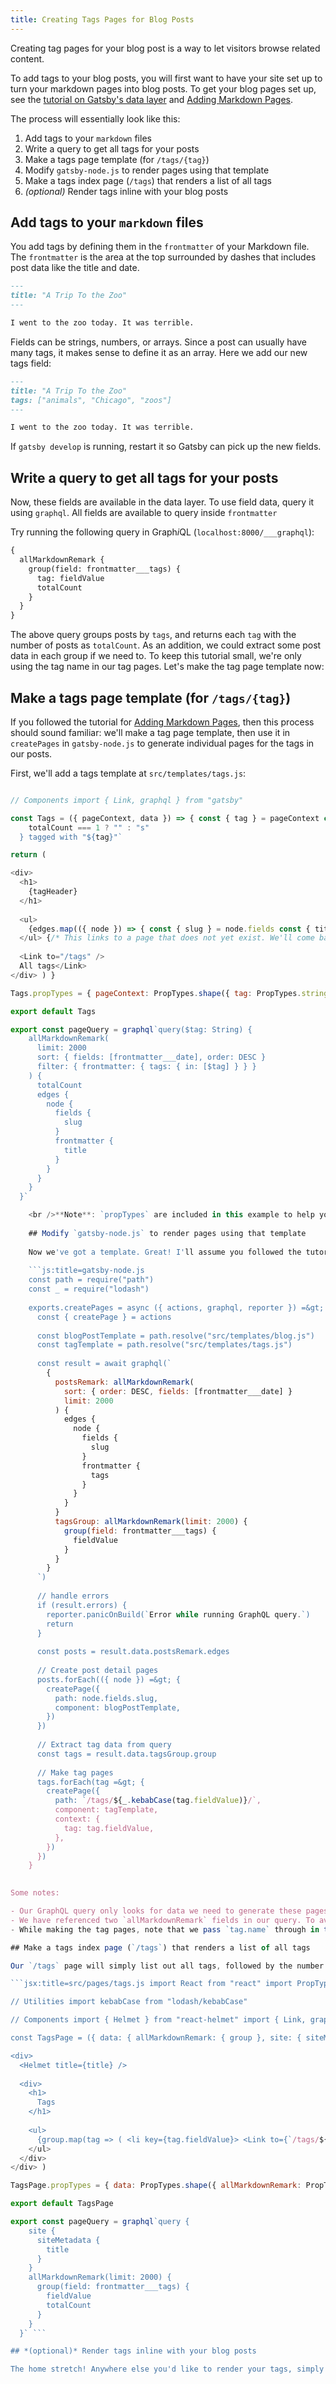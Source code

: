 ```yaml
---
title: Creating Tags Pages for Blog Posts
---
```


Creating tag pages for your blog post is a way to let visitors browse related content.

To add tags to your blog posts, you will first want to have your site set up to turn your markdown pages into blog posts. To get your blog pages set up, see the [tutorial on Gatsby's data layer](/tutorial/part-four/) and [Adding Markdown Pages](/docs/adding-markdown-pages/).

The process will essentially look like this:

1. Add tags to your `markdown` files
2. Write a query to get all tags for your posts
3. Make a tags page template (for `/tags/{tag}`)
4. Modify `gatsby-node.js` to render pages using that template
5. Make a tags index page (`/tags`) that renders a list of all tags
6. *(optional)* Render tags inline with your blog posts

## Add tags to your `markdown` files

You add tags by defining them in the `frontmatter` of your Markdown file. The `frontmatter` is the area at the top surrounded by dashes that includes post data like the title and date.

```md
---
title: "A Trip To the Zoo"
---

I went to the zoo today. It was terrible.
```

Fields can be strings, numbers, or arrays. Since a post can usually have many tags, it makes sense to define it as an array. Here we add our new tags field:

```md
---
title: "A Trip To the Zoo"
tags: ["animals", "Chicago", "zoos"]
---

I went to the zoo today. It was terrible.
```

If `gatsby develop` is running, restart it so Gatsby can pick up the new fields.

## Write a query to get all tags for your posts

Now, these fields are available in the data layer. To use field data, query it using `graphql`. All fields are available to query inside `frontmatter`

Try running the following query in Graph*i*QL (`localhost:8000/___graphql`):

```graphql
{
  allMarkdownRemark {
    group(field: frontmatter___tags) {
      tag: fieldValue
      totalCount
    }
  }
}
```

The above query groups posts by `tags`, and returns each `tag` with the number of posts as `totalCount`. As an addition, we could extract some post data in each group if we need to. To keep this tutorial small, we're only using the tag name in our tag pages. Let's make the tag page template now:

## Make a tags page template (for `/tags/{tag}`)

If you followed the tutorial for [Adding Markdown Pages](/docs/adding-markdown-pages/), then this process should sound familiar: we'll make a tag page template, then use it in `createPages` in `gatsby-node.js` to generate individual pages for the tags in our posts.

First, we'll add a tags template at `src/templates/tags.js`:

```jsx:title=src/templates/tags.js import React from "react" import PropTypes from "prop-types"

// Components import { Link, graphql } from "gatsby"

const Tags = ({ pageContext, data }) => { const { tag } = pageContext const { edges, totalCount } = data.allMarkdownRemark const tagHeader = `${totalCount} post${
    totalCount === 1 ? "" : "s"
  } tagged with "${tag}"`

return ( 

<div>
  <h1>
    {tagHeader}
  </h1>
  
  <ul>
    {edges.map(({ node }) => { const { slug } = node.fields const { title } = node.frontmatter return ( <li key={slug}> <link to={slug}>{title}</Link> </li> ) })}
  </ul> {/* This links to a page that does not yet exist. We'll come back to it! */} 
  
  <Link to="/tags" />
  All tags</Link>
</div> ) }

Tags.propTypes = { pageContext: PropTypes.shape({ tag: PropTypes.string.isRequired, }), data: PropTypes.shape({ allMarkdownRemark: PropTypes.shape({ totalCount: PropTypes.number.isRequired, edges: PropTypes.arrayOf( PropTypes.shape({ node: PropTypes.shape({ frontmatter: PropTypes.shape({ title: PropTypes.string.isRequired, }), fields: PropTypes.shape({ slug: PropTypes.string.isRequired, }), }), }).isRequired ), }), }), }

export default Tags

export const pageQuery = graphql`query($tag: String) {
    allMarkdownRemark(
      limit: 2000
      sort: { fields: [frontmatter___date], order: DESC }
      filter: { frontmatter: { tags: { in: [$tag] } } }
    ) {
      totalCount
      edges {
        node {
          fields {
            slug
          }
          frontmatter {
            title
          }
        }
      }
    }
  }`

    <br />**Note**: `propTypes` are included in this example to help you ensure you're getting all the data you need in the component, and to help serve as a guide while destructuring / using those props.
    
    ## Modify `gatsby-node.js` to render pages using that template
    
    Now we've got a template. Great! I'll assume you followed the tutorial for [Adding Markdown Pages](/docs/adding-markdown-pages/) and provide a sample `createPages` that generates post pages as well as tag pages. In the site's `gatsby-node.js` file, include `lodash` (`const _ = require('lodash')`) and then make sure your [`createPages`](/docs/node-apis/#createPages) looks something like this:
    
    ```js:title=gatsby-node.js
    const path = require("path")
    const _ = require("lodash")
    
    exports.createPages = async ({ actions, graphql, reporter }) =&gt; {
      const { createPage } = actions
    
      const blogPostTemplate = path.resolve("src/templates/blog.js")
      const tagTemplate = path.resolve("src/templates/tags.js")
    
      const result = await graphql(`
        {
          postsRemark: allMarkdownRemark(
            sort: { order: DESC, fields: [frontmatter___date] }
            limit: 2000
          ) {
            edges {
              node {
                fields {
                  slug
                }
                frontmatter {
                  tags
                }
              }
            }
          }
          tagsGroup: allMarkdownRemark(limit: 2000) {
            group(field: frontmatter___tags) {
              fieldValue
            }
          }
        }
      `)
    
      // handle errors
      if (result.errors) {
        reporter.panicOnBuild(`Error while running GraphQL query.`)
        return
      }
    
      const posts = result.data.postsRemark.edges
    
      // Create post detail pages
      posts.forEach(({ node }) =&gt; {
        createPage({
          path: node.fields.slug,
          component: blogPostTemplate,
        })
      })
    
      // Extract tag data from query
      const tags = result.data.tagsGroup.group
    
      // Make tag pages
      tags.forEach(tag =&gt; {
        createPage({
          path: `/tags/${_.kebabCase(tag.fieldValue)}/`,
          component: tagTemplate,
          context: {
            tag: tag.fieldValue,
          },
        })
      })
    }
    

Some notes:

- Our GraphQL query only looks for data we need to generate these pages. Anything else can be queried again later (and, if you notice, we do this above in the tags template for the post title).
- We have referenced two `allMarkdownRemark` fields in our query. To avoid naming collisions we must [alias](/docs/graphql-reference/#aliasing) one of them. We alias both to make our code more human-readable.
- While making the tag pages, note that we pass `tag.name` through in the `context`. This is the value that gets used in the `TagPage` query to limit our search to only posts tagged with the tag in the URL.

## Make a tags index page (`/tags`) that renders a list of all tags

Our `/tags` page will simply list out all tags, followed by the number of posts with that tag. We can get the data with the first query we wrote earlier, that groups posts by tags:

```jsx:title=src/pages/tags.js import React from "react" import PropTypes from "prop-types"

// Utilities import kebabCase from "lodash/kebabCase"

// Components import { Helmet } from "react-helmet" import { Link, graphql } from "gatsby"

const TagsPage = ({ data: { allMarkdownRemark: { group }, site: { siteMetadata: { title }, }, }, }) => ( 

<div>
  <Helmet title={title} /> 
  
  <div>
    <h1>
      Tags
    </h1>
    
    <ul>
      {group.map(tag => ( <li key={tag.fieldValue}> <Link to={`/tags/${kebabCase(tag.fieldValue)}/`}> {tag.fieldValue} ({tag.totalCount}) </Link> </li> ))}
    </ul>
  </div>
</div> )

TagsPage.propTypes = { data: PropTypes.shape({ allMarkdownRemark: PropTypes.shape({ group: PropTypes.arrayOf( PropTypes.shape({ fieldValue: PropTypes.string.isRequired, totalCount: PropTypes.number.isRequired, }).isRequired ), }), site: PropTypes.shape({ siteMetadata: PropTypes.shape({ title: PropTypes.string.isRequired, }), }), }), }

export default TagsPage

export const pageQuery = graphql`query {
    site {
      siteMetadata {
        title
      }
    }
    allMarkdownRemark(limit: 2000) {
      group(field: frontmatter___tags) {
        fieldValue
        totalCount
      }
    }
  }` ```

## *(optional)* Render tags inline with your blog posts

The home stretch! Anywhere else you'd like to render your tags, simply add them to the `frontmatter` section of your `graphql` query and access them in your component like any other prop.